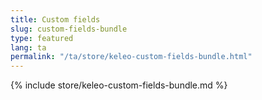 ```yaml
---
title: Custom fields
slug: custom-fields-bundle
type: featured
lang: ta
permalink: "/ta/store/keleo-custom-fields-bundle.html"
---
```


{% include store/keleo-custom-fields-bundle.md %}
